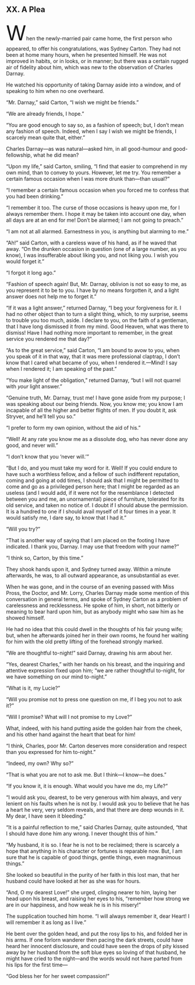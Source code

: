 ## XX. A Plea

<span class="dropcap" style="font-size: 4.00em">W</span>hen the newly-married pair came home, the first person who appeared, to offer his congratulations, was Sydney Carton. They had not been at home many hours, when he presented himself. He was not improved in habits, or in looks, or in manner; but there was a certain rugged air of fidelity about him, which was new to the observation of Charles Darnay.

He watched his opportunity of taking Darnay aside into a window, and of speaking to him when no one overheard.

“Mr. Darnay,” said Carton, “I wish we might be friends.”

“We are already friends, I hope.”

“You are good enough to say so, as a fashion of speech; but, I don’t mean any fashion of speech. Indeed, when I say I wish we might be friends, I scarcely mean quite that, either.”

Charles Darnay—as was natural—asked him, in all good-humour and good-fellowship, what he did mean?

“Upon my life,” said Carton, smiling, “I find that easier to comprehend in my own mind, than to convey to yours. However, let me try. You remember a certain famous occasion when I was more drunk than—than usual?”

“I remember a certain famous occasion when you forced me to confess that you had been drinking.”

“I remember it too. The curse of those occasions is heavy upon me, for I always remember them. I hope it may be taken into account one day, when all days are at an end for me! Don’t be alarmed; I am not going to preach.”

“I am not at all alarmed. Earnestness in you, is anything but alarming to me.”

“Ah!” said Carton, with a careless wave of his hand, as if he waved that away. “On the drunken occasion in question (one of a large number, as you know), I was insufferable about liking you, and not liking you. I wish you would forget it.”

“I forgot it long ago.”

“Fashion of speech again! But, Mr. Darnay, oblivion is not so easy to me, as you represent it to be to you. I have by no means forgotten it, and a light answer does not help me to forget it.”

“If it was a light answer,” returned Darnay, “I beg your forgiveness for it. I had no other object than to turn a slight thing, which, to my surprise, seems to trouble you too much, aside. I declare to you, on the faith of a gentleman, that I have long dismissed it from my mind. Good Heaven, what was there to dismiss! Have I had nothing more important to remember, in the great service you rendered me that day?”

“As to the great service,” said Carton, “I am bound to avow to you, when you speak of it in that way, that it was mere professional claptrap, I don’t know that I cared what became of you, when I rendered it.—Mind! I say when I rendered it; I am speaking of the past.”

“You make light of the obligation,” returned Darnay, “but I will not quarrel with _your_ light answer.”

“Genuine truth, Mr. Darnay, trust me! I have gone aside from my purpose; I was speaking about our being friends. Now, you know me; you know I am incapable of all the higher and better flights of men. If you doubt it, ask Stryver, and he’ll tell you so.”

“I prefer to form my own opinion, without the aid of his.”

“Well! At any rate you know me as a dissolute dog, who has never done any good, and never will.”

“I don’t know that you ‘never will.’”

“But I do, and you must take my word for it. Well! If you could endure to have such a worthless fellow, and a fellow of such indifferent reputation, coming and going at odd times, I should ask that I might be permitted to come and go as a privileged person here; that I might be regarded as an useless (and I would add, if it were not for the resemblance I detected between you and me, an unornamental) piece of furniture, tolerated for its old service, and taken no notice of. I doubt if I should abuse the permission. It is a hundred to one if I should avail myself of it four times in a year. It would satisfy me, I dare say, to know that I had it.”

“Will you try?”

“That is another way of saying that I am placed on the footing I have indicated. I thank you, Darnay. I may use that freedom with your name?”

“I think so, Carton, by this time.”

They shook hands upon it, and Sydney turned away. Within a minute afterwards, he was, to all outward appearance, as unsubstantial as ever.

When he was gone, and in the course of an evening passed with Miss Pross, the Doctor, and Mr. Lorry, Charles Darnay made some mention of this conversation in general terms, and spoke of Sydney Carton as a problem of carelessness and recklessness. He spoke of him, in short, not bitterly or meaning to bear hard upon him, but as anybody might who saw him as he showed himself.

He had no idea that this could dwell in the thoughts of his fair young wife; but, when he afterwards joined her in their own rooms, he found her waiting for him with the old pretty lifting of the forehead strongly marked.

“We are thoughtful to-night!” said Darnay, drawing his arm about her.

“Yes, dearest Charles,” with her hands on his breast, and the inquiring and attentive expression fixed upon him; “we are rather thoughtful to-night, for we have something on our mind to-night.”

“What is it, my Lucie?”

“Will you promise not to press one question on me, if I beg you not to ask it?”

“Will I promise? What will I not promise to my Love?”

What, indeed, with his hand putting aside the golden hair from the cheek, and his other hand against the heart that beat for him!

“I think, Charles, poor Mr. Carton deserves more consideration and respect than you expressed for him to-night.”

“Indeed, my own? Why so?”

“That is what you are not to ask me. But I think—I know—he does.”

“If you know it, it is enough. What would you have me do, my Life?”

“I would ask you, dearest, to be very generous with him always, and very lenient on his faults when he is not by. I would ask you to believe that he has a heart he very, very seldom reveals, and that there are deep wounds in it. My dear, I have seen it bleeding.”

“It is a painful reflection to me,” said Charles Darnay, quite astounded, “that I should have done him any wrong. I never thought this of him.”

“My husband, it is so. I fear he is not to be reclaimed; there is scarcely a hope that anything in his character or fortunes is reparable now. But, I am sure that he is capable of good things, gentle things, even magnanimous things.”

She looked so beautiful in the purity of her faith in this lost man, that her husband could have looked at her as she was for hours.

“And, O my dearest Love!” she urged, clinging nearer to him, laying her head upon his breast, and raising her eyes to his, “remember how strong we are in our happiness, and how weak he is in his misery!”

The supplication touched him home. “I will always remember it, dear Heart! I will remember it as long as I live.”

He bent over the golden head, and put the rosy lips to his, and folded her in his arms. If one forlorn wanderer then pacing the dark streets, could have heard her innocent disclosure, and could have seen the drops of pity kissed away by her husband from the soft blue eyes so loving of that husband, he might have cried to the night—and the words would not have parted from his lips for the first time—

“God bless her for her sweet compassion!”

